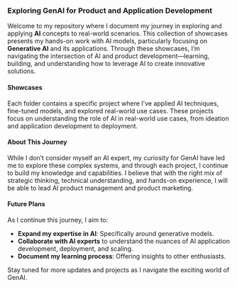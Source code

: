 ### Exploring GenAI for Product and Application Development

Welcome to my repository where I document my journey in exploring and applying **AI** concepts to real-world scenarios. This collection of showcases presents my hands-on work with AI models, particularly focusing on **Generative AI** and its applications. Through these showcases, I’m navigating the intersection of AI and product development—learning, building, and understanding how to leverage AI to create innovative solutions.

#### Showcases

Each folder contains a specific project where I’ve applied AI techniques, fine-tuned models, and explored real-world use cases. These projects focus on understanding the role of AI in real-world use cases, from ideation and application development to deployment.

#### About This Journey

While I don’t consider myself an AI expert, my curiosity for GenAI have led me to explore these complex systems, and through each project, I continue to build my knowledge and capabilities. I believe that with the right mix of strategic thinking, technical understanding, and hands-on experience, I will be able to lead AI product management and product marketing. 

#### Future Plans

As I continue this journey, I aim to:
- **Expand my expertise in AI**: Specifically around generative models.
- **Collaborate with AI experts** to understand the nuances of AI application development, deployment, and scaling.
- **Document my learning process**: Offering insights to other enthusiasts.

Stay tuned for more updates and projects as I navigate the exciting world of GenAI.
